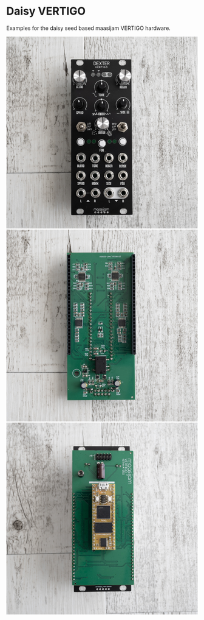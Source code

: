 # Daisy VERTIGO

Examples for the daisy seed based maasijam VERTIGO hardware.

![maasijam vertigo](Images/dexter_vertigo_panel.jpg)
![maasijam vertigo](Images/dexter_vertigo_back.jpg)
![maasijam vertigo](Images/dexter_vertigo_back2.jpg)
